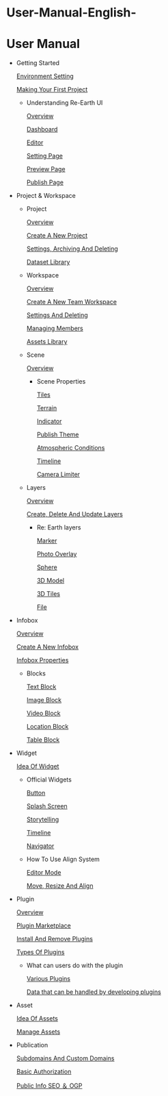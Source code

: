 # User-Manual-English-
# User Manual

- Getting Started
    
    [Environment Setting](https://github.com/CS-eukarya/User-Manual-English-/blob/Getting-Started/Environment%20Setting.md)
    
    [Making Your First Project](https://github.com/CS-eukarya/User-Manual-English-/blob/Getting-Started/Making%20Your%20First%20Project.md)
    
    - Understanding Re-Earth UI
        
        [Overview](https://github.com/CS-eukarya/User-Manual-English-/blob/Understanding-Re-Earth-UI/Overview%20for%20Understanding%20Re-Earth%20UI.md)
        
        [Dashboard](https://github.com/CS-eukarya/User-Manual-English-/blob/Understanding-Re-Earth-UI/Dashboard.md)
        
        [Editor](https://github.com/CS-eukarya/User-Manual-English-/blob/Understanding-Re-Earth-UI/Editor.md)
        
        [Setting Page](https://github.com/CS-eukarya/User-Manual-English-/blob/Understanding-Re-Earth-UI/Setting%20Page.md)
        
        [Preview Page](https://github.com/CS-eukarya/User-Manual-English-/blob/Understanding-Re-Earth-UI/Preview%20Page.md)
        
        [Publish Page](https://github.com/CS-eukarya/User-Manual-English-/blob/Understanding-Re-Earth-UI/Publish%20Page.md)
        
- Project & Workspace
    - Project
        
        [Overview](https://github.com/CS-eukarya/User-Manual-English-/blob/Project/Overview%20for%20Project.md)
        
        [Create A New Project](https://github.com/CS-eukarya/User-Manual-English-/blob/Project/Create%20A%20New%20Project.md)
        
        [Settings, Archiving And Deleting](https://github.com/CS-eukarya/User-Manual-English-/blob/Project/Settings%2C%20Archiving%20And%20Deleting.md)
        
        [Dataset Library](https://github.com/CS-eukarya/User-Manual-English-/blob/Project/Dataset%20Library.md)
        
    - Workspace
        
        [Overview](https://github.com/CS-eukarya/User-Manual-English-/blob/Workspace/Overview%20for%20workspace.md)
        
        [Create A New Team Workspace](https://github.com/CS-eukarya/User-Manual-English-/blob/Workspace/Create%20A%20New%20Team%20Workspace.md)
        
        [Settings And Deleting](https://github.com/CS-eukarya/User-Manual-English-/blob/Workspace/Settings%20And%20Deleting.md)
        
        [Managing Members](https://github.com/CS-eukarya/User-Manual-English-/blob/Workspace/Managing%20Members.md)
        
        [Assets Library](https://github.com/CS-eukarya/User-Manual-English-/blob/Workspace/Assets%20Library.md)
        
    - Scene
        
        [Overview](https://github.com/CS-eukarya/User-Manual-English-/blob/Scene/Overview%20for%20Scene.md)
        
        - Scene Properties
            
            [Tiles ](https://github.com/CS-eukarya/User-Manual-English-/blob/Scene-Properties/Tiles.md)
            
            [Terrain](https://github.com/CS-eukarya/User-Manual-English-/blob/Scene-Properties/Terrain.md)
            
            [Indicator](https://github.com/CS-eukarya/User-Manual-English-/blob/Scene-Properties/Indicator.md)
            
            [Publish Theme ](https://github.com/CS-eukarya/User-Manual-English-/blob/Scene-Properties/Publish%20Theme.md)
            
            [Atmospheric Conditions ](https://github.com/CS-eukarya/User-Manual-English-/blob/Scene-Properties/Atmospheric%20Conditions.md)
            
            [Timeline ](https://github.com/CS-eukarya/User-Manual-English-/blob/Scene-Properties/Timeline%20for%20Scene.md)
            
            [Camera Limiter](https://github.com/CS-eukarya/User-Manual-English-/blob/Scene-Properties/Camera%20Limiter.md)
            
    - Layers
        
        [Overview](https://github.com/CS-eukarya/User-Manual-English-/blob/Layers/Overview%20for%20Layer.md)
        
        [Create, Delete And Update Layers ](https://github.com/CS-eukarya/User-Manual-English-/blob/Layers/Create%2C%20Delete%20And%20Update%20Layers.md)
        
        - Re: Earth layers
            
            [Marker](https://github.com/CS-eukarya/User-Manual-English-/blob/Re-Earth-layers/Marker.md)
            
            [Photo Overlay](https://github.com/CS-eukarya/User-Manual-English-/blob/Re-Earth-layers/Photo%20Overlay.md)
            
            [Sphere](https://github.com/CS-eukarya/User-Manual-English-/blob/Re-Earth-layers/Sphere.md)
            
            [3D Model](https://github.com/CS-eukarya/User-Manual-English-/blob/Re-Earth-layers/3D%20Model.md)
            
            [3D Tiles](https://github.com/CS-eukarya/User-Manual-English-/blob/Re-Earth-layers/3D%20Tiles.md)
            
            [File](https://github.com/CS-eukarya/User-Manual-English-/blob/Re-Earth-layers/File.md)
            
- Infobox
    
    [Overview ](https://github.com/CS-eukarya/User-Manual-English-/blob/Infobox/Overview%20for%20Infobox.md)
    
    [Create A New Infobox](https://github.com/CS-eukarya/User-Manual-English-/blob/Infobox/Create%20A%20New%20Infobox.md)
    
    [Infobox Properties ](https://github.com/CS-eukarya/User-Manual-English-/blob/Infobox/Infobox%20Properties.md)
    
    - Blocks
        
        [Text Block ](https://github.com/CS-eukarya/User-Manual-English-/blob/Blocks/Text%20Block.md)
        
        [Image Block ](https://github.com/CS-eukarya/User-Manual-English-/blob/Blocks/Image%20Block.md)
        
        [Video Block ](https://github.com/CS-eukarya/User-Manual-English-/blob/Blocks/Video%20Block.md)
        
        [Location Block ](https://github.com/CS-eukarya/User-Manual-English-/blob/Blocks/Location%20Block.md)
        
        [Table Block ](https://github.com/CS-eukarya/User-Manual-English-/blob/Blocks/Table%20Block.md)
        
- Widget
    
    [Idea Of Widget](https://github.com/CS-eukarya/User-Manual-English-/blob/e0a8a0057e6a9164039d26b90cba9f2420491010/Idea%20Of%20Widget.md)
    
    - Official Widgets
        
        [Button](https://github.com/CS-eukarya/User-Manual-English-/blob/407ee7d45025329d6edf4614f13986322ecb24c4/Button.md)
        
        [Splash Screen](https://github.com/CS-eukarya/User-Manual-English-/blob/407ee7d45025329d6edf4614f13986322ecb24c4/Splash%20Screen.md)
        
        [Storytelling](https://github.com/CS-eukarya/User-Manual-English-/blob/407ee7d45025329d6edf4614f13986322ecb24c4/Storytelling.md)
        
        [Timeline](https://github.com/CS-eukarya/User-Manual-English-/blob/407ee7d45025329d6edf4614f13986322ecb24c4/Timeline%20for%20Widget.md)
        
        [Navigator](https://github.com/CS-eukarya/User-Manual-English-/blob/407ee7d45025329d6edf4614f13986322ecb24c4/Navigator.md)
        
    - How To Use Align System
        
        [Editor Mode](https://github.com/CS-eukarya/User-Manual-English-/blob/b5f25d4d507e6305d61ea2c745c227d59aa4adf9/Editor%20Mode.md)
        
        [Move, Resize And Align](https://github.com/CS-eukarya/User-Manual-English-/blob/b5f25d4d507e6305d61ea2c745c227d59aa4adf9/Move%2C%20Resize%20And%20Align.md)
        
- Plugin
    
    [Overview](https://github.com/CS-eukarya/User-Manual-English-/blob/d8cdb329579b130ae64cef42876e63d5f58a9233/Overview%20for%20Plugin.md)
    
    [Plugin Marketplace ](https://github.com/CS-eukarya/User-Manual-English-/blob/d8cdb329579b130ae64cef42876e63d5f58a9233/Plugin%20Marketplace.md)
    
    [Install And Remove Plugins](https://github.com/CS-eukarya/User-Manual-English-/blob/d8cdb329579b130ae64cef42876e63d5f58a9233/Install%20And%20Remove%20Plugins.md)
    
    [Types Of Plugins](https://github.com/CS-eukarya/User-Manual-English-/blob/d8cdb329579b130ae64cef42876e63d5f58a9233/Types%20Of%20Plugins.md)
    
    - What can users do with the plugin
        
        [Various Plugins](https://github.com/CS-eukarya/User-Manual-English-/blob/dc400a9d8bf336b3d5df37befdfd17c6b946e5e9/Various%20Plugins.md)
        
        [Data that can be handled by developing plugins](https://github.com/CS-eukarya/User-Manual-English-/blob/dc400a9d8bf336b3d5df37befdfd17c6b946e5e9/Data%20that%20can%20be%20handled%20by%20developing%20plugins.md)
        
- Asset
    
    [Idea Of Assets](https://github.com/CS-eukarya/User-Manual-English-/blob/e0770b686bf93933acea425fd2fc34065cf56c0b/Idea%20Of%20Assets.md)
    
    [Manage Assets](https://github.com/CS-eukarya/User-Manual-English-/blob/e0770b686bf93933acea425fd2fc34065cf56c0b/Manage%20Assets.md)
    
- Publication
    
    [Subdomains And Custom Domains](https://github.com/CS-eukarya/User-Manual-English-/blob/2d84705b0dd08e0a1b55d43003706517579361ff/Subdomains%20And%20Custom%20Domains.md)
    
    [Basic Authorization](https://github.com/CS-eukarya/User-Manual-English-/blob/2d84705b0dd08e0a1b55d43003706517579361ff/Basic%20Authorization.md)
    
    [Public Info SEO ＆ OGP](https://github.com/CS-eukarya/User-Manual-English-/blob/2d84705b0dd08e0a1b55d43003706517579361ff/Public%20Info%20SEO%20%EF%BC%86%20OGP.md)
    
